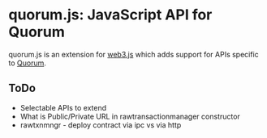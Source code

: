 # quorum.js: JavaScript API for Quorum

quorum.js is an extension for [web3.js](https://github.com/ethereum/web3.js/) which adds support for APIs specific to [Quorum](https://github.com/jpmorganchase/quorum).

## ToDo
* Selectable APIs to extend
* What is Public/Private URL in rawtransactionmanager constructor
* rawtxnmngr - deploy contract via ipc vs via http
